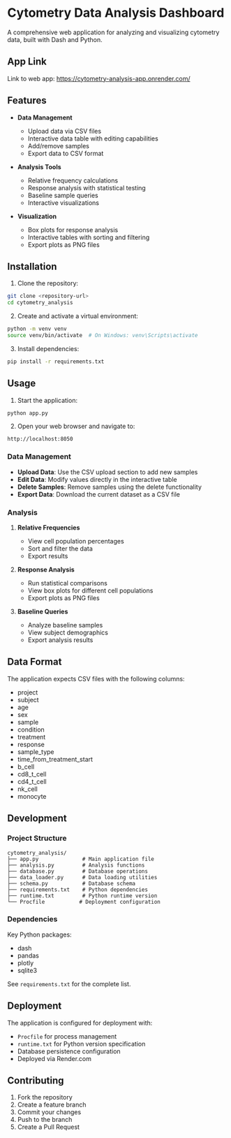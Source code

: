 # Cytometry Data Analysis Dashboard

A comprehensive web application for analyzing and visualizing cytometry data, built with Dash and Python.

## App Link

Link to web app: https://cytometry-analysis-app.onrender.com/

## Features

- **Data Management**
  - Upload data via CSV files
  - Interactive data table with editing capabilities
  - Add/remove samples
  - Export data to CSV format

- **Analysis Tools**
  - Relative frequency calculations
  - Response analysis with statistical testing
  - Baseline sample queries
  - Interactive visualizations

- **Visualization**
  - Box plots for response analysis
  - Interactive tables with sorting and filtering
  - Export plots as PNG files

## Installation

1. Clone the repository:
```bash
git clone <repository-url>
cd cytometry_analysis
```

2. Create and activate a virtual environment:
```bash
python -m venv venv
source venv/bin/activate  # On Windows: venv\Scripts\activate
```

3. Install dependencies:
```bash
pip install -r requirements.txt
```

## Usage

1. Start the application:
```bash
python app.py
```

2. Open your web browser and navigate to:
```
http://localhost:8050
```

### Data Management

- **Upload Data**: Use the CSV upload section to add new samples
- **Edit Data**: Modify values directly in the interactive table
- **Delete Samples**: Remove samples using the delete functionality
- **Export Data**: Download the current dataset as a CSV file

### Analysis

1. **Relative Frequencies**
   - View cell population percentages
   - Sort and filter the data
   - Export results

2. **Response Analysis**
   - Run statistical comparisons
   - View box plots for different cell populations
   - Export plots as PNG files

3. **Baseline Queries**
   - Analyze baseline samples
   - View subject demographics
   - Export analysis results

## Data Format

The application expects CSV files with the following columns:
- project
- subject
- age
- sex
- sample
- condition
- treatment
- response
- sample_type
- time_from_treatment_start
- b_cell
- cd8_t_cell
- cd4_t_cell
- nk_cell
- monocyte

## Development

### Project Structure
```
cytometry_analysis/
├── app.py              # Main application file
├── analysis.py         # Analysis functions
├── database.py         # Database operations
├── data_loader.py      # Data loading utilities
├── schema.py           # Database schema
├── requirements.txt    # Python dependencies
├── runtime.txt         # Python runtime version
└── Procfile           # Deployment configuration
```

### Dependencies

Key Python packages:
- dash
- pandas
- plotly
- sqlite3

See `requirements.txt` for the complete list.

## Deployment

The application is configured for deployment with:
- `Procfile` for process management
- `runtime.txt` for Python version specification
- Database persistence configuration
- Deployed via Render.com

## Contributing

1. Fork the repository
2. Create a feature branch
3. Commit your changes
4. Push to the branch
5. Create a Pull Request

